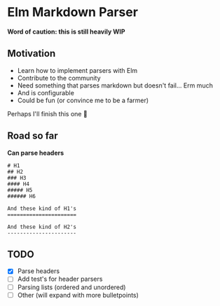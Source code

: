 # Elm Markdown Parser

**Word of caution: this is still heavily WIP**

## Motivation

- Learn how to implement parsers with Elm
- Contribute to the community
- Need something that parses markdown but doesn't fail... Erm much
- And is configurable
- Could be fun (or convince me to be a farmer)

Perhaps I'll finish this one :metal:


## Road so far

**Can parse headers**

```
# H1
## H2
### H3
#### H4
##### H5
###### H6

And these kind of H1's
======================

And these kind of H2's
----------------------
```


## TODO

- [x] Parse headers
- [ ] Add test's for header parsers
- [ ] Parsing lists (ordered and unordered)
- [ ] Other (will expand with more bulletpoints)
